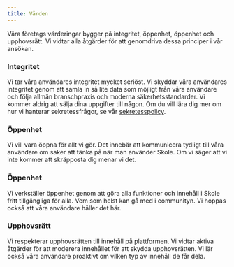 ```yaml
---
title: Värden
---
```


Våra företags värderingar bygger på integritet, öppenhet, öppenhet och upphovsrätt. Vi vidtar alla åtgärder för att genomdriva dessa principer i vår ansökan.

### Integritet

Vi tar våra användares integritet mycket seriöst. Vi skyddar våra användares integritet genom att samla in så lite data som möjligt från våra användare och följa allmän branschpraxis och moderna säkerhetsstandarder. Vi kommer aldrig att sälja dina uppgifter till någon. Om du vill lära dig mer om hur vi hanterar sekretessfrågor, se vår [sekretesspolicy](https://www.skoleapp.com/privacy).

### Öppenhet

Vi vill vara öppna för allt vi gör. Det innebär att kommunicera tydligt till våra användare om saker att tänka på när man använder Skole. Om vi ​​säger att vi inte kommer att skräpposta dig menar vi det.

### Öppenhet

Vi verkställer öppenhet genom att göra alla funktioner och innehåll i Skole fritt tillgängliga för alla. Vem som helst kan gå med i communityn. Vi hoppas också att våra användare håller det här.

### Upphovsrätt

Vi respekterar upphovsrätten till innehåll på plattformen. Vi vidtar aktiva åtgärder för att moderera innehållet för att skydda upphovsrätten. Vi lär också våra användare proaktivt om vilken typ av innehåll de får dela.
